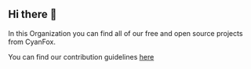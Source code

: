## Hi there 👋

In this Organization you can find all of our free and open source projects from CyanFox.

You can find our contribution guidelines [here](https://github.com/CyanFox-Projects/.github/blob/main/CONTRIBUTING.md)

